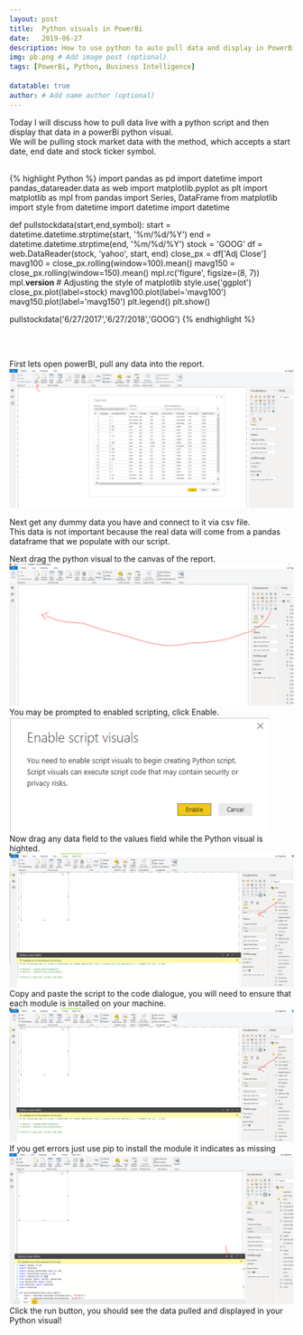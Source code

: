 ```yaml
---
layout: post
title:  Python visuals in PowerBi
date:   2019-06-27
description: How to use python to auto pull data and display in PowerBi # Add post description (optional)
img: pb.png # Add image post (optional)
tags: [PowerBi, Python, Business Intelligence]

datatable: true
author: # Add name author (optional)
---
```



Today I will discuss how to pull data live with a python script and then display that data in a powerBi python visual.
<br>
We will be pulling stock market data with the method, which accepts a start date, end date and stock ticker symbol.
<br>
<br>

{% highlight Python %}
import pandas as pd
import datetime
import pandas_datareader.data as web
import matplotlib.pyplot as plt
import matplotlib as mpl
from pandas import Series, DataFrame
from matplotlib import style
from datetime import datetime
import datetime

def pullstockdata(start,end,symbol):
    start = datetime.datetime.strptime(start, '%m/%d/%Y')
    end   = datetime.datetime.strptime(end, '%m/%d/%Y')
    stock = 'GOOG'
    df = web.DataReader(stock, 'yahoo', start, end)
    close_px = df['Adj Close']
    mavg100 = close_px.rolling(window=100).mean()
    mavg150 = close_px.rolling(window=150).mean()
    mpl.rc('figure', figsize=(8, 7))
    mpl.__version__
    # Adjusting the style of matplotlib
    style.use('ggplot')
    close_px.plot(label=stock)
    mavg100.plot(label='mavg100')
    mavg150.plot(label='mavg150')
    plt.legend()
    plt.show()
    
pullstockdata('6/27/2017','6/27/2018','GOOG')
{% endhighlight %}   

<br>
<br>

First lets open powerBI, pull any data into the report.
![](/assets/img/Pb1.PNG)

Next get any dummy data you have and connect to it via csv file.
<br>
This data is not important because the real data will come from a pandas dataframe that we populate with our script.
<br>


Next drag the python visual to the canvas of the report.
![](/assets/img/Pb2.PNG)
<br>
You may be prompted to enabled scripting, click Enable.
![](/assets/img/Pb3.PNG)
<br>
Now drag any data field to the values field while the Python visual is highted.
![](/assets/img/Pb4.PNG)
<br>
Copy and paste the script to the code dialogue, you will need to ensure that each module is installed on your machine.
<br>
![](/assets/img/Pb4.PNG)
<br>
If you get errors just use pip to install the module it indicates as missing
<br>
![](/assets/img/Pb5.PNG)
<br>
Click the run button, you should see the data pulled and displayed in your Python visual!






